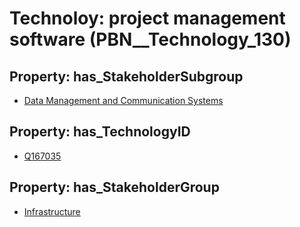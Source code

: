 # Technoloy: __project management software__ (PBN__Technology_130)

## Property: has_StakeholderSubgroup

* [Data Management and Communication Systems](PBN__TechSubgroup_18)

## Property: has_TechnologyID

* [Q167035](Q167035)

## Property: has_StakeholderGroup

* [Infrastructure](PBN__TechGroup_4)

